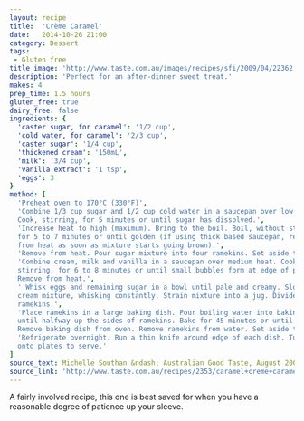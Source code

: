 ```yaml
---
layout: recipe
title:  'Crème Caramel'
date:   2014-10-26 21:00
category: Dessert
tags:
 - Gluten free
title_image: 'http://www.taste.com.au/images/recipes/sfi/2009/04/22362_l.jpg'
description: 'Perfect for an after-dinner sweet treat.'
makes: 4
prep_time: 1.5 hours
gluten_free: true
dairy_free: false
ingredients: {
  'caster sugar, for caramel': '1/2 cup',
  'cold water, for caramel': '2/3 cup',
  'caster sugar': '1/4 cup',
  'thickened cream': '150mL',
  'milk': '3/4 cup',
  'vanilla extract': '1 tsp',
  'eggs': 3
}
method: [
  'Preheat oven to 170°C (330°F)',
  'Combine 1/3 cup sugar and 1/2 cup cold water in a saucepan over low heat.
  Cook, stirring, for 5 minutes or until sugar has dissolved.',
  'Increase heat to high (maximum). Bring to the boil. Boil, without stirring,
  for 5 to 7 minutes or until golden (if using thick based saucepan, remove
  from heat as soon as mixture starts going brown).',
  'Remove from heat. Pour sugar mixture into four ramekins. Set aside to set.',
  'Combine cream, milk and vanilla in a saucepan over medium heat. Cook,
  stirring, for 6 to 8 minutes or until small bubbles form at edge of pan.
  Remove from heat.',
  ' Whisk eggs and remaining sugar in a bowl until pale and creamy. Slowly add
  cream mixture, whisking constantly. Strain mixture into a jug. Divide between
  ramekins.',
  'Place ramekins in a large baking dish. Pour boiling water into baking dish
  until halfway up the sides of ramekins. Bake for 45 minutes or until just set.
  Remove baking dish from oven. Remove ramekins from water. Set aside to cool.',
  'Refrigerate overnight. Run a thin knife around edge of each dish. Turn out
  onto plates to serve.'
]
source_text: Michelle Southan &ndash; Australian Good Taste, August 2005, Page 80
source_link: 'http://www.taste.com.au/recipes/2353/caramel+creme+caramel'
---
```

A fairly involved recipe, this one is best saved for when you have a reasonable
degree of patience up your sleeve.
